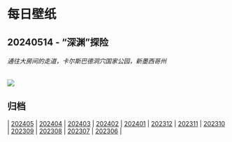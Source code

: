 # 每日壁纸

## 20240514 - “深渊”探险

###### 通往大房间的走道，卡尔斯巴德洞穴国家公园，新墨西哥州

![](https://www.bing.com/th?id=OHR.CarlsbadNP_ZH-CN4136753542_UHD.jpg)

## 归档

| [202405](/202405/README.md)
| [202404](/202404/README.md)
| [202403](/202403/README.md)
| [202402](/202402/README.md)
| [202401](/202401/README.md)
| [202312](/202312/README.md)
| [202311](/202311/README.md)
| [202310](/202310/README.md)
| [202309](/202309/README.md)
| [202308](/202308/README.md)
| [202307](/202307/README.md)
| [202306](/202306/README.md)
|